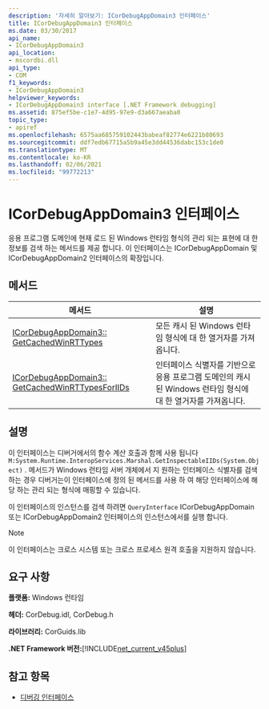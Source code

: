 ```yaml
---
description: '자세히 알아보기: ICorDebugAppDomain3 인터페이스'
title: ICorDebugAppDomain3 인터페이스
ms.date: 03/30/2017
api_name:
- ICorDebugAppDomain3
api_location:
- mscordbi.dll
api_type:
- COM
f1_keywords:
- ICorDebugAppDomain3
helpviewer_keywords:
- ICorDebugAppDomain3 interface [.NET Framework debugging]
ms.assetid: 875ef5be-c1e7-4d95-97e9-d3a667aeaba0
topic_type:
- apiref
ms.openlocfilehash: 6575aa685759102443babeaf82774e6221b80693
ms.sourcegitcommit: ddf7edb67715a5b9a45e3dd44536dabc153c1de0
ms.translationtype: MT
ms.contentlocale: ko-KR
ms.lasthandoff: 02/06/2021
ms.locfileid: "99772213"
---
```

# <a name="icordebugappdomain3-interface"></a>ICorDebugAppDomain3 인터페이스

응용 프로그램 도메인에 현재 로드 된 Windows 런타임 형식의 관리 되는 표현에 대 한 정보를 검색 하는 메서드를 제공 합니다. 이 인터페이스는 ICorDebugAppDomain 및 ICorDebugAppDomain2 인터페이스의 확장입니다.  
  
## <a name="methods"></a>메서드  
  
|메서드|설명|  
|------------|-----------------|  
|[ICorDebugAppDomain3:: GetCachedWinRTTypes](icordebugappdomain3-getcachedwinrttypes-method.md)|모든 캐시 된 Windows 런타임 형식에 대 한 열거자를 가져옵니다.|  
|[ICorDebugAppDomain3:: GetCachedWinRTTypesForIIDs](icordebugappdomain3-getcachedwinrttypesforiids-method.md)|인터페이스 식별자를 기반으로 응용 프로그램 도메인의 캐시 된 Windows 런타임 형식에 대 한 열거자를 가져옵니다.|  
  
## <a name="remarks"></a>설명  

 이 인터페이스는 디버거에서의 함수 계산 호출과 함께 사용 됩니다 `M:System.Runtime.InteropServices.Marshal.GetInspectableIIDs(System.Object)` . 메서드가 Windows 런타임 서버 개체에서 지 원하는 인터페이스 식별자를 검색 하는 경우 디버거는이 인터페이스에 정의 된 메서드를 사용 하 여 해당 인터페이스에 해당 하는 관리 되는 형식에 매핑할 수 있습니다.  
  
 이 인터페이스의 인스턴스를 검색 하려면 `QueryInterface` ICorDebugAppDomain 또는 ICorDebugAppDomain2 인터페이스의 인스턴스에서를 실행 합니다.  
  
> [!NOTE]
> 이 인터페이스는 크로스 시스템 또는 크로스 프로세스 원격 호출을 지원하지 않습니다.  
  
## <a name="requirements"></a>요구 사항  

 **플랫폼:** Windows 런타임  
  
 **헤더:** CorDebug.idl, CorDebug.h  
  
 **라이브러리:** CorGuids.lib  
  
 **.NET Framework 버전:**[!INCLUDE[net_current_v45plus](../../../../includes/net-current-v45plus-md.md)]  
  
## <a name="see-also"></a>참고 항목

- [디버깅 인터페이스](debugging-interfaces.md)
